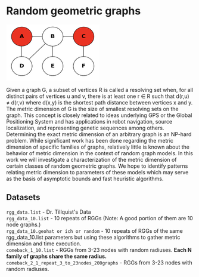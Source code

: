 # Random geometric graphs

<img src="https://github.com/rctillquist20/random-geometric-graphs/blob/evanalba/images/metric_dimension_logo.png?raw=true" width="250px" height="150px">

Given a graph G, a subset of vertices R is called a resolving set when, for all distinct pairs of vertices u and v, there is at least one r ∈ R such that d(r,u) ≠ d(r,v) where d(x,y) is the shortest path distance between vertices x and y. The metric dimension of G is the size of smallest resolving sets on the graph. This concept is closely related to ideas underlying GPS or the Global Positioning System and has applications in robot navigation, source localization, and representing genetic sequences among others. Determining the exact metric dimension of an arbitrary graph is an NP-hard problem. While significant work has been done regarding the metric dimension of specific families of graphs, relatively little is known about the behavior of metric dimension in the context of random graph models. In this work we will investigate a characterization of the metric dimension of certain classes of random geometric graphs. We hope to identify patterns relating metric dimension to parameters of these models which may serve as the basis of asymptotic bounds and fast heuristic algorithms.

## Datasets
`rgg_data.list` - Dr. Tillquist's Data\
`rgg_data_10.list` - 10 repeats of RGGs (Note: A good portion of them are 10 node graphs.)\
`rgg_data_10.geohat or ich or random` - 10 repeats of RGGs of the same rgg_data_10.list parameters but using these algorithms to gather metric dimension and time execution.\
`comeback_1_10.list` - RGGs from 3-23 nodes with random radiuses. **Each N family of graphs share the same radius.**\
`comeback_2_1_repeat_3_to_23nodes_200graphs` - RGGs from 3-23 nodes with random radiuses.